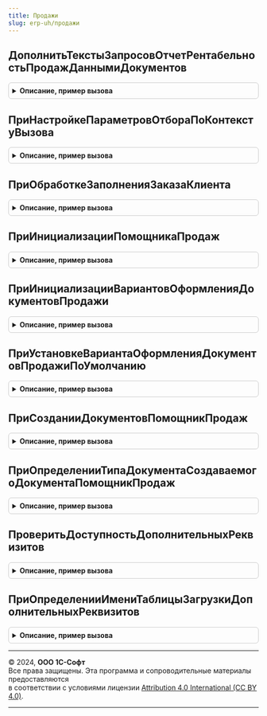 ```yaml
---
title: Продажи
slug: erp-uh/продажи
---
```



## ДополнитьТекстыЗапросовОтчетРентабельностьПродажДаннымиДокументов
<details style="margin: 1em 0; padding: 0.5em; border: 1px solid #ccc; border-radius: 6px;">

<summary style="font-weight: bold; cursor: pointer;">Описание, пример вызова</summary>

```bsl

Процедура ДополнитьТекстыЗапросовОтчетРентабельностьПродажДаннымиДокументов(ТекстДополненияДанныеДокумента, ТекстДополненияСводныйРасчет) Экспорт
```

Пример вызова
```bsl
Продажи.ДополнитьТекстыЗапросовОтчетРентабельностьПродажДаннымиДокументов(ТекстДополненияДанныеДокумента, ТекстДополненияСводныйРасчет) 
```
</details>

## ПриНастройкеПараметровОтбораПоКонтекстуВызова
<details style="margin: 1em 0; padding: 0.5em; border: 1px solid #ccc; border-radius: 6px;">

<summary style="font-weight: bold; cursor: pointer;">Описание, пример вызова</summary>

```bsl

// Настройка параметров отбора по контекту вызова.
//
// Параметры:
// 	Форма - ФормаКлиентскогоПриложения.
// 	КомпоновщикНастроекФормы - КомпоновщикНастроекКомпоновкиДанных.
//
Процедура ПриНастройкеПараметровОтбораПоКонтекстуВызова(Форма, КомпоновщикНастроекФормы) Экспорт
```

Пример вызова
```bsl
Продажи.ПриНастройкеПараметровОтбораПоКонтекстуВызова(Форма, КомпоновщикНастроекФормы) 
```
</details>

## ПриОбработкеЗаполненияЗаказаКлиента
<details style="margin: 1em 0; padding: 0.5em; border: 1px solid #ccc; border-radius: 6px;">

<summary style="font-weight: bold; cursor: pointer;">Описание, пример вызова</summary>

```bsl

Процедура ПриОбработкеЗаполненияЗаказаКлиента(ДокументОбъект, ДанныеЗаполнения, СтандартнаяОбработка) Экспорт
```

Пример вызова
```bsl
Продажи.ПриОбработкеЗаполненияЗаказаКлиента(ДокументОбъект, ДанныеЗаполнения, СтандартнаяОбработка) 
```
</details>

## ПриИнициализацииПомощникаПродаж
<details style="margin: 1em 0; padding: 0.5em; border: 1px solid #ccc; border-radius: 6px;">

<summary style="font-weight: bold; cursor: pointer;">Описание, пример вызова</summary>

```bsl

Процедура ПриИнициализацииПомощникаПродаж(Объект) Экспорт
```

Пример вызова
```bsl
Продажи.ПриИнициализацииПомощникаПродаж(Объект) 
```
</details>

## ПриИнициализацииВариантовОформленияДокументовПродажи
<details style="margin: 1em 0; padding: 0.5em; border: 1px solid #ccc; border-radius: 6px;">

<summary style="font-weight: bold; cursor: pointer;">Описание, пример вызова</summary>

```bsl

// Инициализация вариантов оформления документов продажи.
//
// Параметры:
// 	Форма - ФормаКлиентскогоПриложения - форма.
//
Процедура ПриИнициализацииВариантовОформленияДокументовПродажи(Форма) Экспорт
```

Пример вызова
```bsl
Продажи.ПриИнициализацииВариантовОформленияДокументовПродажи(Форма) 
```
</details>

## ПриУстановкеВариантаОформленияДокументовПродажиПоУмолчанию
<details style="margin: 1em 0; padding: 0.5em; border: 1px solid #ccc; border-radius: 6px;">

<summary style="font-weight: bold; cursor: pointer;">Описание, пример вызова</summary>

```bsl

Процедура ПриУстановкеВариантаОформленияДокументовПродажиПоУмолчанию(Форма) Экспорт
```

Пример вызова
```bsl
Продажи.ПриУстановкеВариантаОформленияДокументовПродажиПоУмолчанию(Форма) 
```
</details>

## ПриСозданииДокументовПомощникПродаж
<details style="margin: 1em 0; padding: 0.5em; border: 1px solid #ccc; border-radius: 6px;">

<summary style="font-weight: bold; cursor: pointer;">Описание, пример вызова</summary>

```bsl

Процедура ПриСозданииДокументовПомощникПродаж(Форма, МассивНайденныхДокументов, Отказ) Экспорт
```

Пример вызова
```bsl
Продажи.ПриСозданииДокументовПомощникПродаж(Форма, МассивНайденныхДокументов, Отказ) 
```
</details>

## ПриОпределенииТипаДокументаСоздаваемогоДокументаПомощникПродаж
<details style="margin: 1em 0; padding: 0.5em; border: 1px solid #ccc; border-radius: 6px;">

<summary style="font-weight: bold; cursor: pointer;">Описание, пример вызова</summary>

```bsl

Процедура ПриОпределенииТипаДокументаСоздаваемогоДокументаПомощникПродаж(Форма, ПустаяСсылкаДокумента) Экспорт
```

Пример вызова
```bsl
Продажи.ПриОпределенииТипаДокументаСоздаваемогоДокументаПомощникПродаж(Форма, ПустаяСсылкаДокумента) 
```
</details>

## ПроверитьДоступностьДополнительныхРеквизитов
<details style="margin: 1em 0; padding: 0.5em; border: 1px solid #ccc; border-radius: 6px;">

<summary style="font-weight: bold; cursor: pointer;">Описание, пример вызова</summary>

```bsl

Процедура ПроверитьДоступностьДополнительныхРеквизитов(Форма) Экспорт
```

Пример вызова
```bsl
Продажи.ПроверитьДоступностьДополнительныхРеквизитов(Форма) 
```
</details>

## ПриОпределенииИмениТаблицыЗагрузкиДополнительныхРеквизитов
<details style="margin: 1em 0; padding: 0.5em; border: 1px solid #ccc; border-radius: 6px;">

<summary style="font-weight: bold; cursor: pointer;">Описание, пример вызова</summary>

```bsl

Процедура ПриОпределенииИмениТаблицыЗагрузкиДополнительныхРеквизитов(ВыбранноеЗначение, ИмяТаблицы) Экспорт
```

Пример вызова
```bsl
Продажи.ПриОпределенииИмениТаблицыЗагрузкиДополнительныхРеквизитов(ВыбранноеЗначение, ИмяТаблицы) 
```
</details>

---

© 2024, **ООО 1С-Софт**  
Все права защищены. Эта программа и сопроводительные материалы предоставляются  
в соответствии с условиями лицензии [Attribution 4.0 International (CC BY 4.0)](https://creativecommons.org/licenses/by/4.0/legalcode).

---
